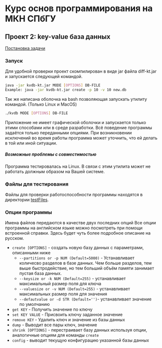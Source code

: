# Курс основ программирования на МКН СПбГУ
## Проект 2: key-value база данных

[Постановка задачи](./TASK.md)

### Запуск
Для удобной проверки проект скомпилирован в виде jar файла diff-kt.jar и запускается следующей командой.
```sh 
java -jar kvdb-kt.jar MODE [OPTIONS] DB-FILE
Example: java -jar kvdb-kt.jar create -p 10 -v 10 new.db 
```
Так же написана оболочка на bash позволяющая запускать утилиту командой. (Только Linux и MacOS)
```sh
./kvdb MODE [OPTIONS] DB-FILE
```
Приложение не имеет графической оболочки и запускается только этими способами или в среде разработки. Всё поведение программы задаётся только переданными опциями. При возникновении исключений во время работы программа может уточнить, что ей делать в той или иной ситуации.
##### Возможные проблемы с совместимостью
Программа тестировалась на Linux. В связи с этим утилита может не работать должным образом на Вашей системе.
### Файлы для тестирования
Файлы для проверки работоспособности программы находятся в директории [testFiles](./testFiles).

### Опции программы
Имена файлов передаются в качестве двух последних опций
Все опции программы на английском языке можно посмотреть при помощи встроенной справки.
Здесь будет чуть более подробное описание на русском.
+ ``create [OPTIONS]`` - создать новую базу данных с параметрами, описанными ниже
    + ``--partitions or -p NUM (Default=5000)`` - Устанавливает количесво разделов в базе данных. Чем больше разделов, тем выше быстродействие, но тем больший объём памяти занимает пустая база данных.
    + ``--keysize or -k NUM (Default=255)`` - устанавливает максимальный размер поля для ключа
    + ``--valuesize or -v NUM (Default=255)`` - устанавливает максимальных размер поля для значения
    + ``--defautvalue or -d STR (Default='')``- устанавливает значение по умолчанию
+ ``get KEY`` - Получить значение по ключу
+ ``set KEY VALUE`` - Присвоить ключу заданное значение
+ ``remove KEY`` - Удалить ключ и значение из базы данных
+ ``dump`` - Выводит все пары ключ, значение
+ ``shrink [OPTIONS]`` - перестраивает базу данных используя опции, аналогичные опциям для команды ``create``
+ ``config`` - выводит текущую конфигурацию указанной базы данных